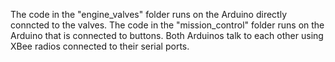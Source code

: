 The code in the "engine_valves" folder runs on the Arduino directly conncted to the valves.
The code in the "mission_control" folder runs on the Arduino that is connected to buttons.
Both Arduinos talk to each other using XBee radios connected to their serial ports.
